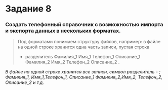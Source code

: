 # Задание 8
### Создать телефонный справочник с возможностью импорта и экспорта данных в нескольких форматах. 
>Под форматами понимаем структуру 
>файлов, например:
>в файле на одной строке хранится одна часть записи, пустая строка
>- разделитель
Фамилия_1
Имя_1
Телефон_1
Описание_1
Фамилия_2
Имя_2
Телефон_2
Описание_2 .

*В файле на одной строке хранится все записи, 
символ разделитель - ; Фамилия_1, Имя_1,Телефон_1, Описание_1
Фамилия_2,Имя_2, Телефон_2, Описание_2
и т.д.*


